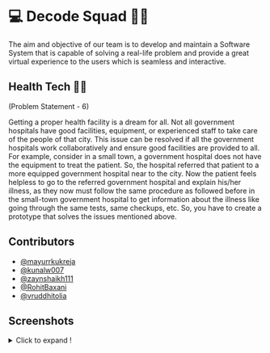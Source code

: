 # 💻 Decode Squad 🐱‍💻
The aim and objective of our team is to develop and maintain a Software System that is capable of solving a real-life problem and provide a great virtual experience to the users which is seamless and interactive.


## Health Tech 📱💉
(Problem Statement - 6)

Getting a proper health facility is a dream for all. Not all government hospitals have good facilities, equipment, or
experienced staff to take care of the people of that city. This issue can be resolved if all the government hospitals work 
collaboratively and ensure good facilities are provided to all. For example, consider in a small town, a government 
hospital does not have the equipment to treat the patient. So, the hospital referred that patient to a more equipped 
government hospital near to the city. Now the patient feels helpless to go to the referred government hospital and 
explain his/her illness, as they now must follow the same procedure as followed before in the small-town government 
hospital to get information about the illness like going through the same tests, same checkups, etc.
So, you have to create a prototype that solves the issues mentioned above.





## Contributors
- [@mayurrkukreja](https://www.github.com/mayurrkukreja)
- [@kunalw007](https://www.github.com/kunalw007)
- [@zaynshaikh111](https://www.github.com/kunalw007)
- [@RohitBaxani](https://www.github.com/RohitBaxani)
- [@vruddhitolia](https://www.github.com/vruddhi-bot)

## Screenshots
<details>
  <summary>Click to expand !</summary>
  
<img src = "https://github.com/RohitBaxani/Decode-Squad/blob/main/images/main%20page.png" width="250" height="500"/>
  <img src = "https://github.com/RohitBaxani/Decode-Squad/blob/main/images/Doctor%20Sign%20Up%20page.png" width="250" height="500"/>
  <img src = "https://github.com/RohitBaxani/Decode-Squad/blob/main/images/Patient%20Signup%20With%20Details.png" width="250" height="500"/>
  <img src = "https://github.com/RohitBaxani/Decode-Squad/blob/main/images/Add%20Patient%20Page.png" width="250" height="500"/>
  <img src = "https://github.com/RohitBaxani/Decode-Squad/blob/a0e26a44c98081b5f6e1bfd57b2e625a900195c1/images/addpatient_with_details.png?raw=true" width="250" height="500"/>
  <img src = "https://github.com/mayurrkukreja/Decode-Squad/blob/main/images/Screenshot_1644755410.png" width="250" height="500"/>
  <img src = "https://github.com/mayurrkukreja/Decode-Squad/blob/main/images/Screenshot_1644755448.png" width="250" height="500"/>
  <img src = "https://github.com/RohitBaxani/Decode-Squad/blob/main/images/Patient%20Firebase.png" width="1020" height="620"/>
  <img src = "https://github.com/RohitBaxani/Decode-Squad/blob/main/images/Authentication.png" width="1020" height="620"/>
  

